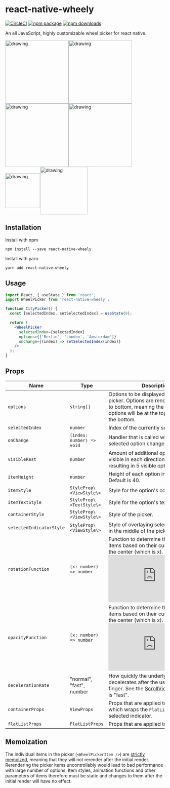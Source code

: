 # react-native-wheely

[![CircleCI](https://circleci.com/gh/erksch/react-native-wheely.svg?style=svg)](https://circleci.com/gh/erksch/react-native-wheely)
[![npm package](https://badge.fury.io/js/react-native-wheely.svg)](https://www.npmjs.com/package/react-native-wheely)
[![npm downloads](https://img.shields.io/npm/dm/react-native-wheely.svg)](https://www.npmjs.com/package/react-native-wheely)

An all JavaScript, highly customizable wheel picker for react native.

<img src="./screenshots/design_5_gray.jpg" align="center"  alt="drawing" height="200"/><img src="./screenshots/design_5_blue.jpg" align="center" alt="drawing" height="200"/><img src="./screenshots/design_5_plane.jpg" align="center"  alt="drawing" height="200" /><img src="./screenshots/design_5_gray_box.jpg" align="center" alt="drawing" height="200" /><img src="./screenshots/design_3_gray.jpg" align="center" alt="drawing" height="110" /><img src="./screenshots/design_3_plane.jpg" align="center" alt="drawing" height="150" />

## Installation

Install with npm

```
npm install --save react-native-wheely
```

Install with yarn

```
yarn add react-native-wheely
```

## Usage

```jsx
import React, { useState } from 'react';
import WheelPicker from 'react-native-wheely';

function CityPicker() {
  const [selectedIndex, setSelectedIndex] = useState(0);

  return (
    <WheelPicker
      selectedIndex={selectedIndex}
      options={['Berlin', 'London', 'Amsterdam']}
      onChange={(index) => setSelectedIndex(index)}
    />
  );
}
```

## Props

| Name                     | Type                      | Description                                                                                                                                                                                                                                                                 |
| ------------------------ | ------------------------- | --------------------------------------------------------------------------------------------------------------------------------------------------------------------------------------------------------------------------------------------------------------------------- |
| `options`                | `string[]`                | Options to be displayed in the wheel picker. Options are rendered from top to bottom, meaning the first item in the options will be at the top and the last at the bottom.                                                                                                  |
| `selectedIndex`          | `number`                  | Index of the currently selected option.                                                                                                                                                                                                                                     |
| `onChange`               | `(index: number) => void` | Handler that is called when the selected option changes.                                                                                                                                                                                                                    |
| `visibleRest`            | `number`                  | Amount of additional options that are visible in each direction. Default is 2, resulting in 5 visible options.                                                                                                                                                              |
| `itemHeight`             | `number`                  | Height of each option in the picker. Default is 40.                                                                                                                                                                                                                         |
| `itemStyle`              | `StyleProp\<ViewStyle\>`  | Style for the option's container.                                                                                                                                                                                                                                           |
| `itemTextStyle`          | `StyleProp\<TextStyle\>`  | Style for the option's text.                                                                                                                                                                                                                                                |
| `containerStyle`         | `StyleProp\<ViewStyle\>`  | Style of the picker.                                                                                                                                                                                                                                                        |
| `selectedIndicatorStyle` | `StyleProp\<ViewStyle\>`  | Style of overlaying selected-indicator in the middle of the picker.                                                                                                                                                                                                         |
| `rotationFunction`       | `(x: number) => number `  | Function to determine the x rotation of items based on their current distance to the center (which is x). Default is ![rotation equation](https://latex.codecogs.com/gif.latex?%5Csmall%20f%28x%29%20%3D%201%20-%20%5Cleft%20%28%201%5Cover2%20%5Cright%20%29%20%5E%7Bx%7D) |
| `opacityFunction`        | `(x: number) => number`   | Function to determine the opacity of items based on their current distance to the center (which is x). Default is ![opacity equation](https://latex.codecogs.com/gif.latex?%5Csmall%20f%28x%29%20%3D%20%5Cleft%20%28%201%5Cover3%20%5Cright%20%29%20%5E%7Bx%7D)             |
| `decelerationRate`       | "normal", "fast", number  | How quickly the underlying scroll view decelerates after the user lifts their finger. See the [ScrollView docs](https://facebook.github.io/react-native/docs/scrollview.html#decelerationrate). Default is "fast".                                                          |
| `containerProps`         | `ViewProps`               | Props that are applied to the container which wraps the `FlatList` and the selected indicator.                                                                                                                                                                              |
| `flatListProps`          | `FlatListProps`           | Props that are applied to the `FlatList`.                                                                                                                                                                                                                                   |

## Memoization

The individual items in the picker (`<WheelPickerItem />`) are [strictly memoized](https://github.com/erksch/react-native-wheely/blob/master/src/WheelPickerItem.tsx#L109-L114), meaning that they will not rerender after the initial render. Rerendering the picker items uncontrollably would lead to bad performance with large number of options. Item styles, animation functions and other parameters of items therefore must be static and changes to them after the initial render will have no effect.
